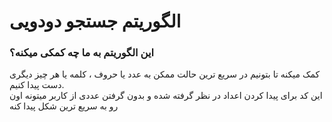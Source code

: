 # الگوریتم جستجو دودویی
### این الگوریتم به ما چه کمکی میکنه؟
کمک میکنه تا بتونیم در سریع ترین حالت ممکن به عدد یا حروف ، کلمه یا هر چیز دیگری دست پیدا کنیم. <br/>
این کد برای پیدا کردن اعداد در نظر گرفته شده و بدون گرفتن عددی از کاربر میتونه اون رو به سریع ترین شکل پیدا کنه
